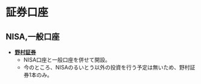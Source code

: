 証券口座
====

NISA,一般口座
----

- [**野村証券**](https://netcall.nomura.co.jp/oms)
  - NISA口座と一般口座を併せて開設。
  - 今のところ、NISAのるいとう以外の投資を行う予定は無いため、野村証券1本のみ。
